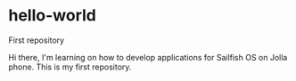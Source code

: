 # hello-world
First repository

Hi there,
I'm learning on how to develop applications for Sailfish OS on Jolla phone.
This is my first repository.
